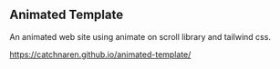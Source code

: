 ## Animated Template

An animated web site using animate on scroll library and tailwind css.

https://catchnaren.github.io/animated-template/

